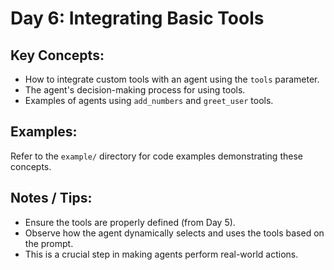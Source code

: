 # Day 6: Integrating Basic Tools

## Key Concepts:

- How to integrate custom tools with an agent using the `tools` parameter.
- The agent's decision-making process for using tools.
- Examples of agents using `add_numbers` and `greet_user` tools.

## Examples:

Refer to the `example/` directory for code examples demonstrating these concepts.

## Notes / Tips:

- Ensure the tools are properly defined (from Day 5).
- Observe how the agent dynamically selects and uses the tools based on the prompt.
- This is a crucial step in making agents perform real-world actions.
